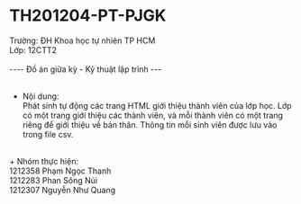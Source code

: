 TH201204-PT-PJGK
==================

Trường: ĐH Khoa học tự nhiên TP HCM <br>
Lớp: 12CTT2<br>
<br>
---- Đồ án giữa kỳ - Kỹ thuật lập trình ---<br>
<br>
+ Nội dung:<br>
Phát sinh tự động các trang HTML giới thiệu thành viên của lớp học. Lớp có một trang giới thiệu các thành viên, và mỗi 
thành viên có một trang riêng để giới thiệu về bản thân. Thông tin mỗi sinh viên được lưu vào trong file csv.<br>
<br>
+ Nhóm thực hiện:<br>
1212358 Phạm Ngọc Thanh<br>
1212283 Phan Sông Núi<br>
1212307 Nguyễn Như Quang<br>

